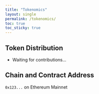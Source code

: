 ```yaml
---
title: "Tokenomics"
layout: single
permalink: /tokenomics/
toc: true
toc_sticky: true
---
```


## Token Distribution
* Waiting for contributions...

## Chain and Contract Address
```0x123...``` on Ethereum Mainnet